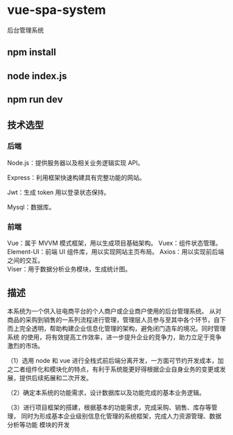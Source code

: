# vue-spa-system
后台管理系统
## npm install
## node index.js
## npm run dev 
## 技术选型
### 后端
Node.js：提供服务器以及相关业务逻辑实现 API。 

Express：利用框架快速构建具有完整功能的网站。 

Jwt：生成 token 用以登录状态保持。 

Mysql：数据库。 
### 前端
Vue：属于 MVVM 模式框架，用以生成项目基础架构。 
Vuex：组件状态管理。  
Element-UI：前端 UI 组件库，用以实现网站主页布局。 
Axios：用以实现前后端之间的交互。  
Viser：用于数据分析业务模块，生成统计图。 
## 描述
本系统为一个供入驻电商平台的个人商户或企业商户使用的后台管理系统。 
从对商品的采购到销售的一系列流程进行管理，管理层人员参与至其中各个环节，自下而上完全透明，帮助构建企业信息化管理的架构，避免闭门造车的境况。同时管理系统 的使用，将有效提高工作效率，进一步提升企业的竞争力，助力立足于竞争激烈的市场。 

（1）选用 node 和 vue 进行全栈式前后端分离开发，一方面可节约开发成本，加之二者组件化和模块化的特点，有利于系统能更好得根据企业自身业务的变更或发展，提供后续拓展和二次开发。 

（2）确定本系统的功能需求，设计数据库以及功能完成的基本业务逻辑。 

（3）进行项目框架的搭建，根据基本的功能需求，完成采购、销售、库存等管理， 同时为形成基本企业级别信息化管理的系统框架，完成人力资源管理、数据分析等功能 模块的开发

